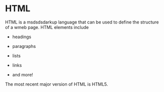 # HTML

HTML is a msdsdsdarkup language that can be used to define the structure of a wmeb page. HTML elements include

* headings
* paragraphs
* lists
* links
* and more!

The most recent major version of HTML is HTML5.